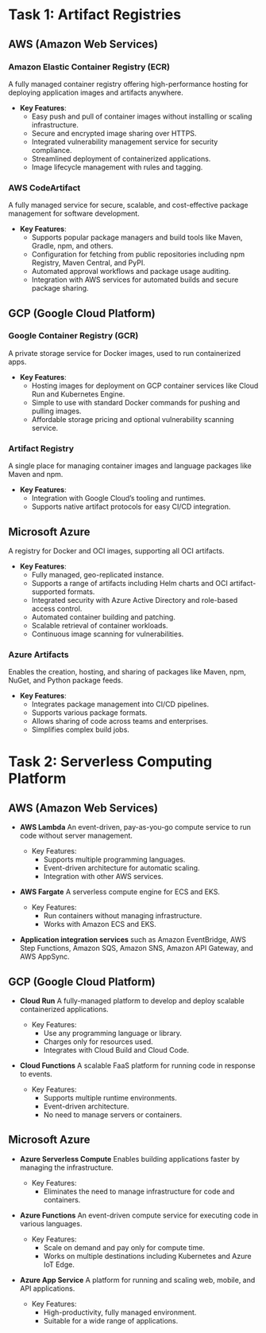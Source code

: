 # Task 1: Artifact Registries

## AWS (Amazon Web Services)

### Amazon Elastic Container Registry (ECR)
A fully managed container registry offering high-performance hosting for deploying application images and artifacts anywhere.
- **Key Features**:
  - Easy push and pull of container images without installing or scaling infrastructure.
  - Secure and encrypted image sharing over HTTPS.
  - Integrated vulnerability management service for security compliance.
  - Streamlined deployment of containerized applications.
  - Image lifecycle management with rules and tagging.

### AWS CodeArtifact
A fully managed service for secure, scalable, and cost-effective package management for software development.
- **Key Features**:
  - Supports popular package managers and build tools like Maven, Gradle, npm, and others.
  - Configuration for fetching from public repositories including npm Registry, Maven Central, and PyPI.
  - Automated approval workflows and package usage auditing.
  - Integration with AWS services for automated builds and secure package sharing.

## GCP (Google Cloud Platform)

### Google Container Registry (GCR)
A private storage service for Docker images, used to run containerized apps.
- **Key Features**:
  - Hosting images for deployment on GCP container services like Cloud Run and Kubernetes Engine.
  - Simple to use with standard Docker commands for pushing and pulling images.
  - Affordable storage pricing and optional vulnerability scanning service.

### Artifact Registry
A single place for managing container images and language packages like Maven and npm.
- **Key Features**:
  - Integration with Google Cloud’s tooling and runtimes.
  - Supports native artifact protocols for easy CI/CD integration.

## Microsoft Azure

A registry for Docker and OCI images, supporting all OCI artifacts.
- **Key Features**:
  - Fully managed, geo-replicated instance.
  - Supports a range of artifacts including Helm charts and OCI artifact-supported formats.
  - Integrated security with Azure Active Directory and role-based access control.
  - Automated container building and patching.
  - Scalable retrieval of container workloads.
  - Continuous image scanning for vulnerabilities.

### Azure Artifacts
Enables the creation, hosting, and sharing of packages like Maven, npm, NuGet, and Python package feeds.
- **Key Features**:
  - Integrates package management into CI/CD pipelines.
  - Supports various package formats.
  - Allows sharing of code across teams and enterprises.
  - Simplifies complex build jobs.


# Task 2: Serverless Computing Platform

## AWS (Amazon Web Services)
- **AWS Lambda**
An event-driven, pay-as-you-go compute service to run code without server management.
  - Key Features:
    - Supports multiple programming languages.
    - Event-driven architecture for automatic scaling.
    - Integration with other AWS services.

- **AWS Fargate**
A serverless compute engine for ECS and EKS.
  - Key Features:
    - Run containers without managing infrastructure.
    - Works with Amazon ECS and EKS.

- **Application integration services** such as Amazon EventBridge, AWS Step Functions, Amazon SQS, Amazon SNS, Amazon API Gateway, and AWS AppSync.

## GCP (Google Cloud Platform)
- **Cloud Run**
A fully-managed platform to develop and deploy scalable containerized applications.
  - Key Features:
    - Use any programming language or library.
    - Charges only for resources used.
    - Integrates with Cloud Build and Cloud Code.

- **Cloud Functions**
  A scalable FaaS platform for running code in response to events.
  - Key Features:
    - Supports multiple runtime environments.
    - Event-driven architecture.
    - No need to manage servers or containers.

## Microsoft Azure
- **Azure Serverless Compute**
Enables building applications faster by managing the infrastructure.
  - Key Features:
    - Eliminates the need to manage infrastructure for code and containers.

- **Azure Functions**
An event-driven compute service for executing code in various languages.
  - Key Features:
    - Scale on demand and pay only for compute time.
    - Works on multiple destinations including Kubernetes and Azure IoT Edge.

- **Azure App Service**
A platform for running and scaling web, mobile, and API applications.
  - Key Features:
    - High-productivity, fully managed environment.
    - Suitable for a wide range of applications.
